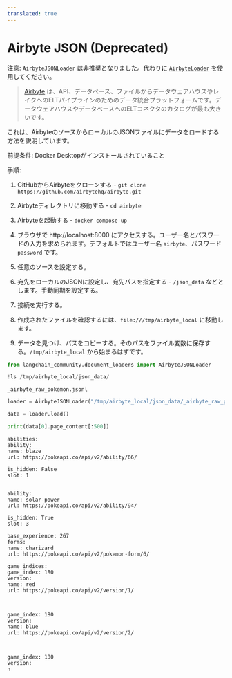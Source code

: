 ```yaml
---
translated: true
---
```


# Airbyte JSON (Deprecated)

注意: `AirbyteJSONLoader` は非推奨となりました。代わりに [`AirbyteLoader`](/docs/integrations/document_loaders/airbyte) を使用してください。

>[Airbyte](https://github.com/airbytehq/airbyte) は、API、データベース、ファイルからデータウェアハウスやレイクへのELTパイプラインのためのデータ統合プラットフォームです。データウェアハウスやデータベースへのELTコネクタのカタログが最も大きいです。

これは、AirbyteのソースからローカルのJSONファイルにデータをロードする方法を説明しています。

前提条件:
Docker Desktopがインストールされていること

手順:

1) GitHubからAirbyteをクローンする - `git clone https://github.com/airbytehq/airbyte.git`

2) Airbyteディレクトリに移動する - `cd airbyte`

3) Airbyteを起動する - `docker compose up`

4) ブラウザで http://localhost:8000 にアクセスする。ユーザー名とパスワードの入力を求められます。デフォルトではユーザー名 `airbyte`、パスワード `password` です。

5) 任意のソースを設定する。

6) 宛先をローカルのJSONに設定し、宛先パスを指定する - `/json_data` などとします。手動同期を設定する。

7) 接続を実行する。

7) 作成されたファイルを確認するには、`file:///tmp/airbyte_local` に移動します。

8) データを見つけ、パスをコピーする。そのパスをファイル変数に保存する。`/tmp/airbyte_local` から始まるはずです。

```python
from langchain_community.document_loaders import AirbyteJSONLoader
```

```python
!ls /tmp/airbyte_local/json_data/
```

```output
_airbyte_raw_pokemon.jsonl
```

```python
loader = AirbyteJSONLoader("/tmp/airbyte_local/json_data/_airbyte_raw_pokemon.jsonl")
```

```python
data = loader.load()
```

```python
print(data[0].page_content[:500])
```

```output
abilities:
ability:
name: blaze
url: https://pokeapi.co/api/v2/ability/66/

is_hidden: False
slot: 1


ability:
name: solar-power
url: https://pokeapi.co/api/v2/ability/94/

is_hidden: True
slot: 3

base_experience: 267
forms:
name: charizard
url: https://pokeapi.co/api/v2/pokemon-form/6/

game_indices:
game_index: 180
version:
name: red
url: https://pokeapi.co/api/v2/version/1/



game_index: 180
version:
name: blue
url: https://pokeapi.co/api/v2/version/2/



game_index: 180
version:
n
```

